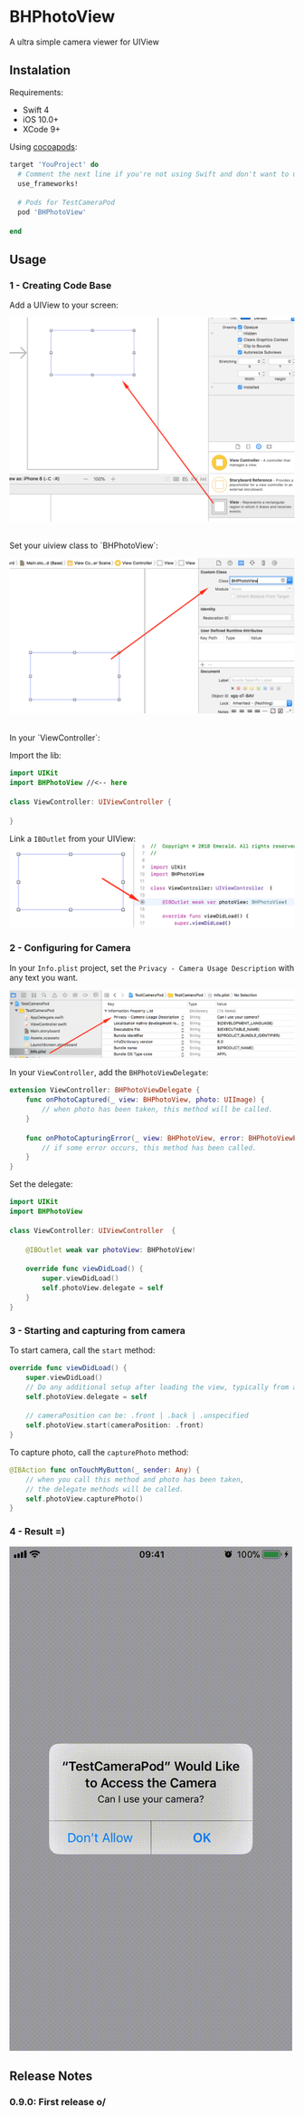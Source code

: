 # BHPhotoView
A ultra simple camera viewer for UIView


## Instalation
Requirements:
* Swift 4
* iOS 10.0+
* XCode 9+

Using [cocoapods](https://cocoapods.org/):

```ruby
target 'YouProject' do
  # Comment the next line if you're not using Swift and don't want to use dynamic frameworks
  use_frameworks!

  # Pods for TestCameraPod
  pod 'BHPhotoView'

end
```

## Usage

### 1 - Creating Code Base
Add a UIView to your screen:

![Adding UIView](docs/res/adding_uiview.png)

<br />
Set your uiview class to `BHPhotoView`:

![Set Custom Class](docs/res/set_custom_class.png)

<br />
In your `ViewController`:

Import the lib:
```swift
import UIKit
import BHPhotoView //<-- here

class ViewController: UIViewController {

}
```

Link a `IBOutlet` from your UIView:
![Linking IBOutlet](docs/res/linking_iboutlet.png)

### 2 - Configuring for Camera
In your `Info.plist` project, set the `Privacy - Camera Usage Description` with any text you want.

![Set Info PList](docs/res/set_info_plist.png)

In your `ViewController`, add the `BHPhotoViewDelegate`:
```swift
extension ViewController: BHPhotoViewDelegate {
    func onPhotoCaptured(_ view: BHPhotoView, photo: UIImage) {
        // when photo has been taken, this method will be called.
    }
    
    func onPhotoCapturingError(_ view: BHPhotoView, error: BHPhotoViewError) {
        // if some error occurs, this method has been called.
    }
}
```

Set the delegate:
```swift
import UIKit
import BHPhotoView

class ViewController: UIViewController  {

    @IBOutlet weak var photoView: BHPhotoView!
    
    override func viewDidLoad() {
        super.viewDidLoad()
        self.photoView.delegate = self
    }
}
```

### 3 - Starting and capturing from camera
To start camera, call the `start` method:
```swift
override func viewDidLoad() {
    super.viewDidLoad()
    // Do any additional setup after loading the view, typically from a nib.
    self.photoView.delegate = self

    // cameraPosition can be: .front | .back | .unspecified
    self.photoView.start(cameraPosition: .front)
}
```

To capture photo, call the `capturePhoto` method:
```swift
@IBAction func onTouchMyButton(_ sender: Any) {
    // when you call this method and photo has been taken,
    // the delegate methods will be called.
    self.photoView.capturePhoto()
}
```

### 4 - Result =)
![Result](docs/res/bhphotoview.mov.gif)


## Release Notes

### 0.9.0: First release o/